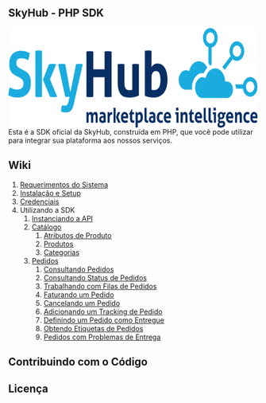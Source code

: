 <h2>SkyHub - PHP SDK</h2>
<img align="right" style="float: right; height: 200px;" src="doc/images/logo.png">

Esta é a SDK oficial da SkyHub, construída em PHP, que você pode utilizar para integrar sua plataforma aos nossos serviços.

## Wiki
1. [Requerimentos do Sistema](doc/SYSTEM_REQUIREMENTS.md) 
2. [Instalação e Setup](doc/INSTALLATION.md)
3. [Credenciais](doc/CREDENTIALS.md)
4. Utilizando a SDK
    1. [Instanciando a API](doc/USING_API.md)
    2. [Catálogo]()
        1. [Atributos de Produto]()
        2. [Produtos]()
        3. [Categorias]()
    3. [Pedidos]()
        1. [Consultando Pedidos]()
        2. [Consultando Status de Pedidos]()
        3. [Trabalhando com Filas de Pedidos]()
        4. [Faturando um Pedido]()
        5. [Cancelando um Pedido]()
        6. [Adicionando um Tracking de Pedido]()
        7. [Definindo um Pedido como Entregue]()
        8. [Obtendo Etiquetas de Pedidos]()
        9. [Pedidos com Problemas de Entrega]()
     
## Contribuindo com o Código

## Licença
